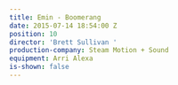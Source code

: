 ```yaml
---
title: Emin - Boomerang
date: 2015-07-14 18:54:00 Z
position: 10
director: 'Brett Sullivan '
production-company: Steam Motion + Sound
equipment: Arri Alexa
is-shown: false
---
```


